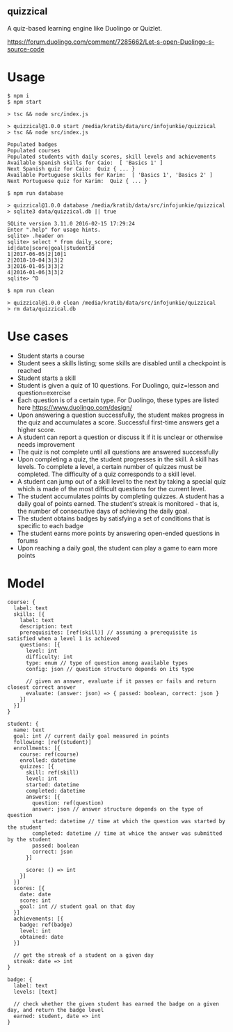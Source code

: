 quizzical
---------

A quiz-based learning engine like Duolingo or Quizlet.

https://forum.duolingo.com/comment/7285662/Let-s-open-Duolingo-s-source-code

# Usage

```
$ npm i
$ npm start

> tsc && node src/index.js

> quizzical@1.0.0 start /media/kratib/data/src/infojunkie/quizzical
> tsc && node src/index.js

Populated badges
Populated courses
Populated students with daily scores, skill levels and achievements
Available Spanish skills for Caio:  [ 'Basics 1' ]
Next Spanish quiz for Caio:  Quiz { ... }
Available Portuguese skills for Karim:  [ 'Basics 1', 'Basics 2' ]
Next Portuguese quiz for Karim:  Quiz { ... }

$ npm run database

> quizzical@1.0.0 database /media/kratib/data/src/infojunkie/quizzical
> sqlite3 data/quizzical.db || true

SQLite version 3.11.0 2016-02-15 17:29:24
Enter ".help" for usage hints.
sqlite> .header on
sqlite> select * from daily_score;
id|date|score|goal|studentId
1|2017-06-05|2|10|1
2|2018-10-04|3|3|2
3|2016-01-05|3|3|2
4|2016-01-06|3|3|2
sqlite> ^D

$ npm run clean

> quizzical@1.0.0 clean /media/kratib/data/src/infojunkie/quizzical
> rm data/quizzical.db

```

# Use cases

- Student starts a course
- Student sees a skills listing; some skills are disabled until a checkpoint is reached
- Student starts a skill
- Student is given a quiz of 10 questions. For Duolingo, quiz=lesson and question=exercise
- Each question is of a certain type. For Duolingo, these types are listed here https://www.duolingo.com/design/
- Upon answering a question successfully, the student makes progress in the quiz and accumulates a score. Successful first-time answers get a higher score.
- A student can report a question or discuss it if it is unclear or otherwise needs improvement
- The quiz is not complete until all questions are answered successfully
- Upon completing a quiz, the student progresses in the skill. A skill has levels. To complete a level, a certain number of quizzes must be completed. The difficulty of a quiz corresponds to a skill level.
- A student can jump out of a skill level to the next by taking a special quiz which is made of the most difficult questions for the current level.
- The student accumulates points by completing quizzes. A student has a daily goal of points earned. The student's streak is monitored - that is, the number of consecutive days of achieving the daily goal.
- The student obtains badges by satisfying a set of conditions that is specific to each badge
- The student earns more points by answering open-ended questions in forums
- Upon reaching a daily goal, the student can play a game to earn more points

# Model

```
course: {
  label: text
  skills: [{
    label: text
    description: text
    prerequisites: [ref(skill)] // assuming a prerequisite is satisfied when a level 1 is achieved
    questions: [{
      level: int
      difficulty: int
      type: enum // type of question among available types
      config: json // question structure depends on its type

      // given an answer, evaluate if it passes or fails and return closest correct answer
      evaluate: (answer: json) => { passed: boolean, correct: json }
    }]
  }]
}

student: {
  name: text
  goal: int // current daily goal measured in points
  following: [ref(student)]
  enrollments: [{
    course: ref(course)
    enrolled: datetime
    quizzes: [{
      skill: ref(skill)
      level: int
      started: datetime
      completed: datetime
      answers: [{
        question: ref(question)
        answer: json // answer structure depends on the type of question
        started: datetime // time at which the question was started by the student
        completed: datetime // time at whice the answer was submitted by the student
        passed: boolean
        correct: json
      }]

      score: () => int
    }]
  }]
  scores: [{
    date: date
    score: int
    goal: int // student goal on that day
  }]
  achievements: [{
    badge: ref(badge)
    level: int
    obtained: date
  }]

  // get the streak of a student on a given day
  streak: date => int
}

badge: {
  label: text
  levels: [text]

  // check whether the given student has earned the badge on a given day, and return the badge level
  earned: student, date => int
}
```
